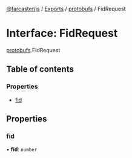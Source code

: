 [@farcaster/js](../README.md) / [Exports](../modules.md) / [protobufs](../modules/protobufs.md) / FidRequest

# Interface: FidRequest

[protobufs](../modules/protobufs.md).FidRequest

## Table of contents

### Properties

- [fid](protobufs.FidRequest.md#fid)

## Properties

### fid

• **fid**: `number`
